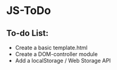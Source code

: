 # JS-ToDo

## To-do List:
- Create a basic template.html
- Create a DOM-controller module
- Add a localStorage / Web Storage API